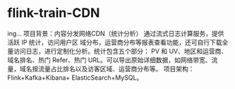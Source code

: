 # flink-train-CDN
ing...
 项目背景：内容分发网络CDN（统计分析） 通过流式日志计算服务，提供活跃 IP 统计，访问用户区 域分布，运营商分布等报表查看功能，还可自行下载全量访问日志，进行定制化分析。统计包含五个部分： PV 和 UV、地区和运营商、域名排名、热门 Refer、热门 URL。可以导出原始详细数据，如网络带宽、流 量，域名按流量占比排名以及访客区域、运营商分布等。 项目架构：Flink+Kafka+Kibana+ ElasticSearch+MySQL。
